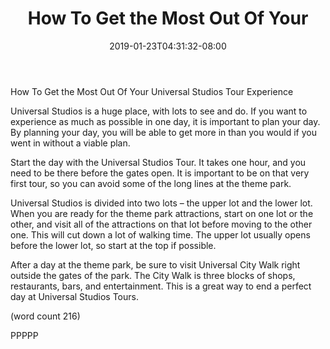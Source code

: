 ﻿---
title: "How To Get the Most Out Of Your"
date: 2019-01-23T04:31:32-08:00
description: "Universal Studio Tours Tips for Web Success"
featured_image: "/images/Universal Studio Tours.jpg"
tags: ["Universal Studio Tours"]
---

How To Get the Most Out Of Your 
Universal Studios Tour Experience

Universal Studios is a huge place, with lots to see 
and do. If you want to experience as much as 
possible in one day, it is important to plan your day. 
By planning your day, you will be able to get more
in than you would if you went in without a viable plan.

Start the day with the Universal Studios Tour. It 
takes one hour, and you need to be there before 
the gates open. It is important to be on that very 
first tour, so you can avoid some of the long lines 
at the theme park. 

Universal Studios is divided into two lots – the upper 
lot and the lower lot. When you are ready for the 
theme park attractions, start on one lot or the other, 
and visit all of the attractions on that lot before 
moving to the other one. This will cut down a lot of 
walking time. The upper lot usually opens before 
the lower lot, so start at the top if possible.

After a day at the theme park, be sure to visit 
Universal City Walk right outside the gates of the 
park. The City Walk is three blocks of shops, 
restaurants, bars, and entertainment. This is a great 
way to end a perfect day at Universal Studios Tours.

(word count 216)

PPPPP



























